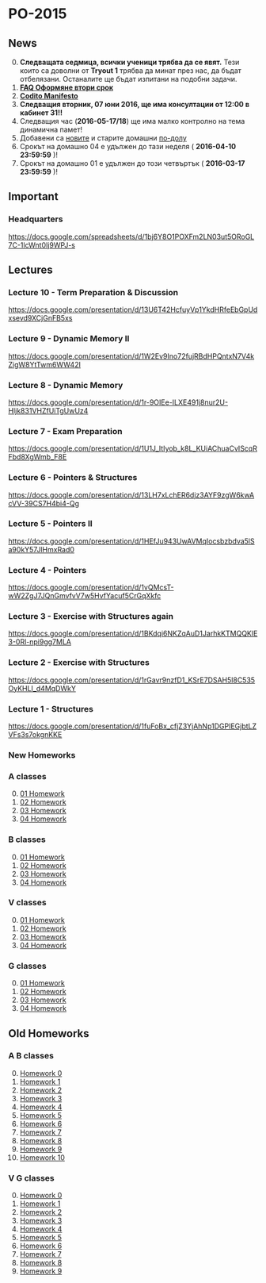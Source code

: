 # PO-2015

## News

0. **Следващата седмица, всички ученици трябва да се явят.** Тези които са доволни от **Tryout 1** трябва да минат през нас, да бъдат отбелязани. Останалите ще бъдат изпитани на подобни задачи.
0. [**FAQ Оформяне втори срок**](https://docs.google.com/document/d/1ETePYqIaqUG5ZunoYQ8laciVo1Ghz3EktExV7SYGGLE/edit?usp=sharing)
0. [**Codito Manifesto**](https://docs.google.com/document/d/1Ub5tekkCVQxmzpmYgjHmaMqOzvXWb5T1P_fzYIMox8M/edit#)
0. **Следващия вторник, 07 юни 2016, ще има консултации от 12:00 в кабинет 31!!**
0. Следващия час (**2016-05-17/18**) ще има малко контролно на тема динамична памет!
0. Добавени са [новите](#new-homeworks) и старите домашни [по-долу](#old-homeworks)
0. Срокът на домашно 04 е удължен до тази неделя ( **2016-04-10 23:59:59** )!
0. Срокът на домашно 01 е удължен до този четвъртък ( **2016-03-17 23:59:59** )!

## Important

### Headquarters
https://docs.google.com/spreadsheets/d/1bj6Y8O1POXFm2LN03ut5ORoGL7C-1lcWnt0Ij9WPJ-s

## Lectures

### Lecture 10 - Term Preparation & Discussion
https://docs.google.com/presentation/d/13U6T42HcfuyVp1YkdHRfeEbGpUdxsevd9XCjGnFB5xs

### Lecture 9 - Dynamic Memory II
https://docs.google.com/presentation/d/1W2Ev9Ino72fujRBdHPQntxN7V4kZigW8YtTwm6WW42I

### Lecture 8 - Dynamic Memory
https://docs.google.com/presentation/d/1r-9OIEe-ILXE491j8nur2U-Hljk831VHZfUiTgUwUz4

### Lecture 7 - Exam Preparation
https://docs.google.com/presentation/d/1U1J_ItIyob_k8L_KUiAChuaCvIScqRFbd8XgWmb_F8E

### Lecture 6 - Pointers & Structures
https://docs.google.com/presentation/d/13LH7xLchER6djz3AYF9zgW6kwAcVV-39CS7H4bi4-Qg

### Lecture 5 - Pointers II
https://docs.google.com/presentation/d/1HEfJu943UwAVMqIocsbzbdva5lSa90kY57JlHmxRad0

### Lecture 4 - Pointers
https://docs.google.com/presentation/d/1vQMcsT-wW2ZgJ7JQnGmvfvV7w5HvfYacuf5CrGqXkfc

### Lecture 3 - Exercise with Structures again
https://docs.google.com/presentation/d/1BKdqi6NKZqAuD1JarhkKTMQQKlE3-0Rl-npi9gg7MLA

### Lecture 2 - Exercise with Structures
https://docs.google.com/presentation/d/1rGavr9nzfD1_KSrE7DSAH5l8C535OyKHLI_d4MqDWkY

### Lecture 1 - Structures
https://docs.google.com/presentation/d/1fuFoBx_cfjZ3YjAhNp1DGPIEGjbtLZVFs3s7okgnKKE

### New Homeworks
### A classes

0. [01 Homework](A/01/README.md)
0. [02 Homework](A/02/README.md)
0. [03 Homework](A/03/README.md)
0. [04 Homework](A/04/README.md)

### B classes

0. [01 Homework](B/01/README.md)
0. [02 Homework](B/02/README.md)
0. [03 Homework](B/03/README.md)
0. [04 Homework](B/04/README.md)

### V classes

0. [01 Homework](V/01/README.md)
0. [02 Homework](V/02/README.md)
0. [03 Homework](V/03/README.md)
0. [04 Homework](V/04/README.md)

### G classes

0. [01 Homework](G/01/README.md)
0. [02 Homework](G/02/README.md)
0. [03 Homework](G/03/README.md)
0. [04 Homework](G/04/README.md)

## Old Homeworks
### A B classes

0. [Homework 0](https://docs.google.com/presentation/d/15i3rlAeGX7YnCt7fVq6AdZf33Lgc4AOHWvTnDC-I24I/edit#slide=id.ge063510e8_0_62)
0. [Homework 1](https://docs.google.com/presentation/d/1UHWhWwYfh_dR-PtyRLMt5ErcFaGYvAONQd0QDdtNBJw/edit#slide=id.ge0dd53ff7_5_0)
0. [Homework 2](https://docs.google.com/presentation/d/1XBt84LbKHvRd92zLgaLcyC-ga0Ymlrs9H3_7NUn-1lc/edit#slide=id.gca15bdc74_0_9)
0. [Homework 3](https://docs.google.com/presentation/d/1PKipJkyZJxG-_6vHuSciKRCL-OHaZD08dPUeGGyyDis/edit#slide=id.ge4ead636d_3_0)
0. [Homework 4](https://docs.google.com/presentation/d/1XxmPMCg7fDMh8XkRo6sjJ47adUxvCwc2l1x0zk2VuvU/edit#slide=id.ge2ff8ea56_0_81)
0. [Homework 5](https://docs.google.com/presentation/d/10q2iBU8VYUDIngCjbA675dtCbU9aMyeqI7Z1Q0ij19I/edit#slide=id.ge5170674f_0_5)
0. [Homework 6](https://docs.google.com/presentation/d/1tRrXE61UccF3Ty51pkHkuN0QczQ71S7A3bkpyadLfTc/edit#slide=id.ge64dbcdf6_0_0)
0. [Homework 7](https://docs.google.com/presentation/d/1he0lQnT8k7faavvAh3EyKgCmYGMhPpzS3WpOWJUZEYM/edit#slide=id.gcd29c2a72_1_45)
0. [Homework 8](https://drive.google.com/file/d/0B83l5t-0yjU7Vl91Yy1PUFlXTkk/view?usp=sharing)
0. [Homework 9](https://docs.google.com/document/d/1B-ZN-pwSB-dur0p8-I6wCR30YU9-cazD3RDD0xIHM-8/edit?usp=sharing)
0. [Homework 10](https://docs.google.com/document/d/1zfNtzMacO3EzNS0s3qsNjvycLpoIzZhwz0AGDp1jYKI/edit?usp=sharing)


### V G classes
0. [Homework 0](https://docs.google.com/presentation/d/1Ztt6_sHYvs9JuNK0m6QUJHyzp6JfFIvFhnqNsA6blLY/edit#slide=id.ge063510e8_0_62)
0. [Homework 1](https://docs.google.com/presentation/d/1KOyuzeBV7ntvg9sK8BPb9_TOF_G3U41yDk8WuwOEQrI/edit#slide=id.ge0dd53ff7_5_0)
0. [Homework 2](https://docs.google.com/presentation/d/1sl-jsBzLDeq8aBuznykwE2DgBNy3FaxIg_yTlVnI-Ns/edit#slide=id.gca15bdc74_0_9)
0. [Homework 3](https://docs.google.com/presentation/d/1SWbUvnJkjZJqK_KDZb2O7CjHzyhScHkwgjWvy-dj18c/edit?usp=sharing)
0. [Homework 4](https://docs.google.com/presentation/d/1Y9Dmt3qMC40y9lWTGnSDuln8DtaD4jPIEW-zDM55dPs/edit#slide=id.ge64dbcdf6_0_0)
0. [Homework 5](https://docs.google.com/presentation/d/1qtS_InM-Jb2NnXoq28iCLqruC1uItbMSonSd7DRXgiE/edit#slide=id.gcd29c2a72_1_45)
0. [Homework 6](https://docs.google.com/document/d/1ECwpTZMThp4K06acrtqCWeSe0tQlt7oKUKRvOIQjMrM/edit)
0. [Homework 7](https://drive.google.com/file/d/0B83l5t-0yjU7Vl91Yy1PUFlXTkk/view?usp=sharing)
0. [Homework 8](https://docs.google.com/document/d/1B-ZN-pwSB-dur0p8-I6wCR30YU9-cazD3RDD0xIHM-8/edit?usp=sharing)
0. [Homework 9](https://docs.google.com/document/d/1zfNtzMacO3EzNS0s3qsNjvycLpoIzZhwz0AGDp1jYKI/edit?usp=sharing)
